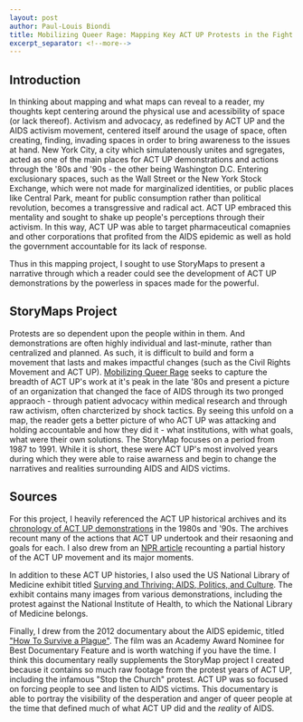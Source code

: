 ```yaml
---
layout: post
author: Paul-Louis Biondi
title: Mobilizing Queer Rage: Mapping Key ACT UP Protests in the Fight Against AIDS
excerpt_separator: <!--more-->
---
```


## Introduction

 In thinking about mapping and what maps can reveal to a reader, my thoughts kept centering around the physical use and acessibility of space (or lack thereof). Activism and advocacy, as redefined by ACT UP and the AIDS activism movement, centered itself around the usage of space, often creating, finding, invading spaces in order to bring awareness to the issues at hand. New York City, a city which simulatenously unites and sgregates, acted as one of the main places for ACT UP demonstrations and actions through the '80s and '90s - the other being Washington D.C. Entering exclusionary spaces, such as the Wall Street or the New York Stock Exchange, which were not made for marginalized identities, or public places like Central Park, meant for public consumption rather than political revolution, becomes a transgressive and radical act. ACT UP embraced this mentality and sought to shake up people's perceptions through their activism. In this way, ACT UP was able to target pharmaceutical comapnies and other corporations that profited from the AIDS epidemic as well as hold the government accountable for its lack of response.

Thus in this mapping project, I sought to use StoryMaps to present a narrative through which a reader could see the development of ACT UP demonstrations by the powerless in spaces made for the powerful.

## StoryMaps Project

Protests are so dependent upon the people within in them. And demonstrations are often highly individual and last-minute, rather than centralized and planned. As such, it is difficult to build and form a movement that lasts and makes impactful changes (such as the Civil Rights Movement and ACT UP). [Mobilizing Queer Rage](https://uploads.knightlab.com/storymapjs/0262bc1c56e4c5a32fb8da34b251e2c1/the-mobilization-of-act-up/draft.html) seeks to capture the breadth of ACT UP's work at it's peak in the late '80s and present a picture of an organization that changed the face of AIDS through its two pronged appraoch - through patient advocacy within medical research and through raw activism, often charcterized by shock tactics. By seeing this unfold on a map, the reader gets a better picture of who ACT UP was attacking and holding accountable and how they did it - what institutions, with what goals, what were their own solutions. The StoryMap focuses on a period from 1987 to 1991. While it is short, these were ACT UP's most involved years during which they were able to raise awarness and begin to change the narratives and realities surrounding AIDS and AIDS victims.

## Sources

For this project, I heavily referenced the ACT UP historical archives and its [chronology of ACT UP demonstrations](https://actupny.com/actions/) in the 1980s and '90s. The archives recount many of the actions that ACT UP undertook and their resaoning and goals for each. I also drew from an [NPR article](https://www.npr.org/sections/health-shots/2019/02/09/689924838/how-to-demand-a-medical-breakthrough-lessons-from-the-aids-fight) recounting a partial history of the ACT UP movement and its major moments.

In addition to these ACT UP histories, I also used the US National Library of Medicine exhibit titled [Surving and Thriving: AIDS, Politics, and Culture](https://www.nlm.nih.gov/exhibition/survivingandthriving/index.html). The exhibit contains many images from various demonstrations, including the protest against the National Institute of Health, to which the National Library of Medicine belongs.

Finally, I drew from the 2012 documentary about the AIDS epidemic, titled ["How To Survive a Plague"](https://surviveaplague.com/). The film was an Academy Award Nominee for Best Documentary Feature and is worth watching if you have the time. I think this documentary really supplements the StoryMap project I created because it contains so much raw footage from the protest years of ACT UP, including the infamous "Stop the Church" protest. ACT UP was so focused on forcing people to see and listen to AIDS victims. This documentary is able to portray the visibility of the desperation and anger of queer people at the time that defined much of what ACT UP did and the *reality* of AIDS.

